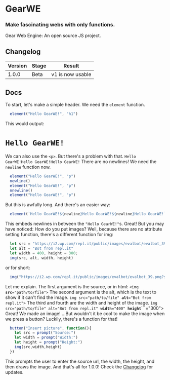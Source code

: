 # GearWE
### Make fascinating webs with only functions.
Gear Web Engine: An open source JS project.

## Changelog
| Version | Stage | Result           |
|---------|--------------------|------------------|
| 1.0.0   | Beta  | v1 is now usable |

## Docs
To start, let's make a simple header.
We need the ```element``` function.
```javascript
  element("Hello GearWE!", "h1")
```
This would output:
# ```Hello GearWE!```
We can also use the ```<p>```. But there's a problem with that. 
```Hello GearWE!Hello GearWE!Hello GearWE!```
There are no newlines! We need the ```newline``` function now.
```javascript
  element("Hello GearWE!", "p")
  newline()
  element("Hello GearWE!", "p")
  nnewline()
  element("Hello GearWE!", "p")
```
But this is awfully long. And there's an easier way:
```javascript
  element(`Hello GearWE!${newline}Hello GearWE!${newline}Hello GearWE!`)
```
This embeds newlines in between the ```"Hello GearWE!"```s.
Great! But you may have noticed: How do you put images? Well, because there are no attribute setting function, there's a different function for img:
```javascript
  let src = "https://i2.wp.com/repl.it/public/images/evalbot/evalbot_39.png?ssl=1"
  let alt = "Bot from repl.it"
  let width = 400, height = 300;
  img(src, alt, width, height)
```
or for short:
```javascript
  img("https://i2.wp.com/repl.it/public/images/evalbot/evalbot_39.png?ssl=1", "Bot from repl.it", 400, 300)
```
Let me explain. The first argument is the source, or in html:
```<img ```**```src```**```="path/to/file">```
The second argument is the alt, which is the text to show if it can't find the image.
```img src="path/to/file" ```**```alt```**```="Bot from repl.it">```
The third and fourth are the width and height of the image.
```img src="path/to/file" alt="Bot from repl.it" ```**```width```**```="400" ```**```height```**```="300">
Great! We made an image! ...But wouldn't it be cool to make the image when we press a button? Luckily, there's a function for that!
```javascript
  button("Insert picture", function(){
    let src = prompt("Source:")
    let width = prompt("Width:")
    let height = prompt("Height:")
    img(src,width,height)
  })
```
This prompts the user to enter the source url, the width, the height, and then draws the image. And that's all for 1.0.0! Check the [Changelog](https://github.com/Eitantan/GearWE/new/master?readme=1#changelog) for updates.
